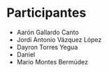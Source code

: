 # Participantes
- Aarón Gallardo Canto
- Jordi Antonio Vázquez López
- Dayron Torres Yegua
- Daniel
- Mario Montes Bermúdez
